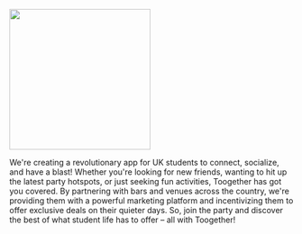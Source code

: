 
<p float="left" align="left">
  <img src="https://user-images.githubusercontent.com/63305840/150650911-a3aba1cc-c2dd-4ced-9d60-0bd5ea1cfc8e.png" width="250" />
</p>

We're creating a revolutionary app for UK students to connect, socialize, and have a blast! Whether you're looking for new friends, wanting to hit up the latest party hotspots, or just seeking fun activities, Toogether has got you covered. By partnering with bars and venues across the country, we're providing them with a powerful marketing platform and incentivizing them to offer exclusive deals on their quieter days. So, join the party and discover the best of what student life has to offer – all with Toogether!


